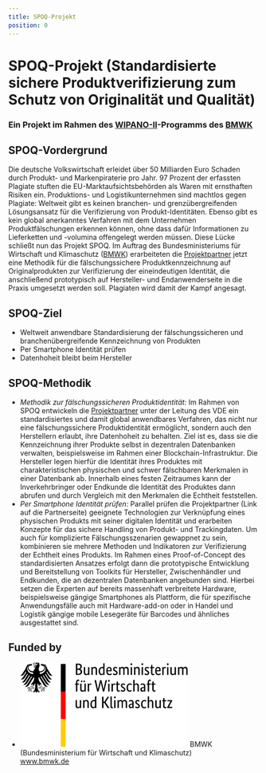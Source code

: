 ```yaml
---
title: SPOQ-Projekt
position: 0
---
```


# SPOQ-Projekt (Standardisierte sichere Produktverifizierung zum Schutz von Originalität und Qualität)

### Ein Projekt im Rahmen des [WIPANO-II](https://www.bmwk.de/Redaktion/DE/Publikationen/Technologie/wipano-wissens-und-technologietransfer-durch-patente-und-normen.html)-Programms des [BMWK](https://www.bmwk.de/Navigation/DE/Home/home.html) 


## SPOQ-Vordergrund
Die deutsche Volkswirtschaft erleidet über 50 Milliarden Euro Schaden durch Produkt- und Markenpiraterie pro Jahr. 97 Prozent der erfassten Plagiate stuften die EU-Marktaufsichtsbehörden als Waren mit ernsthaften Risiken ein. Produktions- und Logistikunternehmen sind machtlos gegen Plagiate: Weltweit gibt es keinen branchen- und grenzübergreifenden Lösungsansatz für die Verifizierung von Produkt-Identitäten. Ebenso gibt es kein global anerkanntes Verfahren mit dem Unternehmen Produktfälschungen erkennen können, ohne dass dafür Informationen zu Lieferketten und -volumina offengelegt werden müssen. Diese Lücke schließt nun das Projekt SPOQ.
Im Auftrag des Bundesministeriums für Wirtschaft und Klimaschutz ([BMWK](https://www.bmwk.de/Navigation/DE/Home/home.html)) erarbeiteten die [Projektpartner](https://www.google.com/search?q=todo) jetzt eine Methodik für die fälschungssichere Produktkennzeichnung auf Originalprodukten zur Verifizierung der eineindeutigen Identität, die anschließend prototypisch auf Hersteller- und Endanwenderseite in die Praxis umgesetzt werden soll. Plagiaten wird damit der Kampf angesagt.

## SPOQ-Ziel
- Weltweit anwendbare Standardisierung der fälschungssicheren und branchenübergreifende Kennzeichnung von Produkten
- Per Smartphone Identität prüfen
- Datenhoheit bleibt beim Hersteller

## SPOQ-Methodik
- *Methodik zur fälschungssicheren Produktidentität:* Im Rahmen von SPOQ entwickeln die [Projektpartner](https://www.google.com/search?q=todo) unter der Leitung des VDE ein standardisiertes und damit global anwendbares Verfahren, das nicht nur eine fälschungssichere Produktidentität ermöglicht, sondern auch den Herstellern erlaubt, ihre Datenhoheit zu behalten. Ziel ist es, dass sie die Kennzeichnung ihrer Produkte selbst in dezentralen Datenbanken verwalten, beispielsweise im Rahmen einer Blockchain-Infrastruktur. Die Hersteller legen hierfür die Identität ihres Produktes mit charakteristischen physischen und schwer fälschbaren Merkmalen in einer Datenbank ab. Innerhalb eines festen Zeitraumes kann der Inverkehrbringer oder Endkunde die Identität des Produktes dann abrufen und durch Vergleich mit den Merkmalen die Echtheit feststellen.
- *Per Smartphone Identität prüfen:* Parallel prüfen die Projektpartner (Link auf die Partnerseite) geeignete Technologien zur Verknüpfung eines physischen Produkts mit seiner digitalen Identität und erarbeiten Konzepte für das sichere Handling von Produkt- und Trackingdaten. Um auch für komplizierte Fälschungsszenarien gewappnet zu sein, kombinieren sie mehrere Methoden und Indikatoren zur Verifizierung der Echtheit eines Produkts. Im Rahmen eines Proof-of-Concept des standardisierten Ansatzes erfolgt dann die prototypische Entwicklung und Bereitstellung von Toolkits für Hersteller, Zwischenhändler und Endkunden, die an dezentralen Datenbanken angebunden sind. Hierbei setzen die Experten auf bereits massenhaft verbreitete Hardware, beispielsweise gängige Smartphones als Plattform, die für spezifische Anwendungsfälle auch mit Hardware-add-on oder in Handel und Logistik gängige mobile Lesegeräte für Barcodes und ähnliches ausgestattet sind. 


## Funded by
<ul class="partners">
    <li>
        <a href="https://www.bmwk.de/Navigation/DE/Home/home.html"><img src="./assets/images/bmwi_logo_de.svg" alt="Logo BMWK" /></a>
        BMWK<br>
        (Bundesministerium für Wirtschaft und Klimaschutz)<br>
        <a href="https://www.bmwk.de/Navigation/DE/Home/home.html">www.bmwk.de</a><br>
    </li>
</ul>
